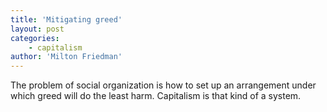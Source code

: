 ```yaml
---
title: 'Mitigating greed'
layout: post
categories:
    - capitalism
author: 'Milton Friedman'
---
```


The problem of social organization is how to set up an arrangement under which greed will do the least harm. Capitalism is that kind of a system.